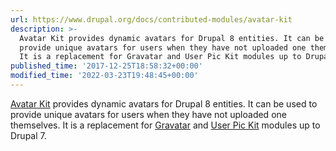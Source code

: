 ```yaml
---
url: https://www.drupal.org/docs/contributed-modules/avatar-kit
description: >-
  Avatar Kit provides dynamic avatars for Drupal 8 entities. It can be used to
  provide unique avatars for users when they have not uploaded one themselves.
  It is a replacement for Gravatar and User Pic Kit modules up to Drupal 7.
published_time: '2017-12-25T18:58:32+00:00'
modified_time: '2022-03-23T19:48:45+00:00'
---
```

[Avatar Kit](https://www.drupal.org/project/avatars) provides dynamic avatars for Drupal 8 entities. It can be used to provide unique avatars for users when they have not uploaded one themselves. It is a replacement for [Gravatar](https://www.drupal.org/project/gravatar) and [User Pic Kit](https://www.drupal.org/project/userpickit) modules up to Drupal 7.